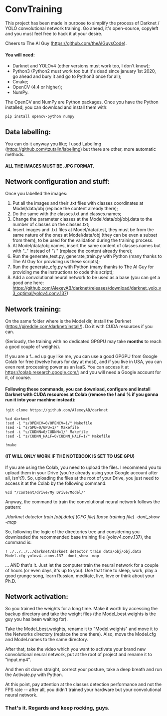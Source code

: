 # ConvTraining
This project has been made in purpose to simplify the process of Darknet / YOLO convolutional network training. Go ahead, it's open-source, copyleft and you must feel free to hack it at your desire.

Cheers to The AI Guy (https://github.com/theAIGuysCode).

#### You will need:
- Darknet and YOLOv4 (other versions must work too, I don't know);
- Python3 (Python2 must work too but it's dead since january 1st 2020, go ahead and bury it and go to Python3 once for all);
- Cmake;
- OpenCV (4.4 or higher);
- NumPy.

The OpenCV and NumPy are Python packages. Once you have the Python installed, you can download and install them with:

```
pip install opencv-python numpy
```

## Data labelling:
You can do it anyway you like; I used LabelImg (https://github.com/tzutalin/labelImg) but there are other, more automatic methods.
#### ALL THE IMAGES MUST BE .JPG FORMAT.

## Network configuration and stuff:
Once you labelled the images:
1) Put all the images and their .txt files with classes coordinates at Model/data/obj (replace the content already there);
2) Do the same with the classes.txt and classes.names;
3) Change the parameter classes at the Model/data/obj/obj.data to the number of classes on the classes.txt;
4) Insert images and .txt files at Model/data/test, they must be from the same nature of the ones at Model/data/obj (they can be even a subset from them), to be used for the validation during the training process.
5) At Model/data/obj.names, insert the same content of classes.names but with "\_" instead of "\ " (replace the content already there);
6) Run the generate_test.py, generate_train.py with Python (many thanks to The AI Guy for providing us these scripts);
7) Run the generate_cfg.py with Python (many thanks to The AI Guy for providing me the instructions to code this script);
8) Add a convolutional neural network to be used as a base (you can get a good one here: https://github.com/AlexeyAB/darknet/releases/download/darknet_yolo_v3_optimal/yolov4.conv.137)

## Network training:
On the same folder where is the Model dir, install the Darknet (https://pjreddie.com/darknet/install/). Do it with CUDA resources if you can.

(Seriously, the training with no dedicated GPGPU may take **months** to reach a good couple of weights).

If you are a f...ed up guy like me, you can use a good GPGPU from Google Colab for free (twelve hours for day at most), and if you live in USA, you can even rent processing power as an IaaS. You can access it at https://colab.research.google.com/; and you will need a Google account for it, of course.

#### Following these commands, you can download, configure and install Darknet with CUDA resources at Colab (remove the ! and % if you gonna run it into your machine instead):

```
!git clone https://github.com/AlexeyAB/darknet

%cd darknet
!sed -i "s/OPENCV=0/OPENCV=1/" Makefile
!sed -i "s/GPU=0/GPU=1/" Makefile
!sed -i "s/CUDNN=0/CUDNN=1/" Makefile
!sed -i "s/CUDNN_HALF=0/CUDNN_HALF=1/" Makefile

!make
```

#### (IT WILL ONLY WORK IF THE NOTEBOOK IS SET TO USE GPU)

If you are using the Colab, you need to upload the files. I recommend you to upload them in your Drive (you're already using your Google account after all, isn't?). So, uploading the files at the root of your Drive, you just need to access it at the Colab by the following command:

```
%cd "/content/drive/My Drive/Model/"
```

Anyway, the command to train the convolutional neural network follows the pattern:

_./darknet detector train [obj.data] [CFG file] [base training file] -dont_show -map_

So, following the logic of the directories tree and considering you downloaded the recommended base training file (yolov4.conv.137), the command is:

```
! ./../../../darknet/darknet detector train data/obj/obj.data Model.cfg yolov4..conv.137 -dont_show -map
```

... AND that's it. Just let the computer train the neural network for a couple of hours (or even days, it's up to you). Use that time to sleep, work, play a good grunge song, learn Russian, meditate, live, love or think about your Ph.D.

## Network activation:
So you trained the weights for a long time. Make it worth by accessing the backup directory and take the weight files (the Model_best.weights is the guy you has been waiting for).

Take the Model_best.weights, rename it to "Model.weights" and move it to the Networks directory (replace the one there). Also, move the Model.cfg and Model.names to the same directory.

After that, take the video which you want to activate your brand new convolutional neural network, put at the root of project and rename it to "input.mp4".

And then sit down straight, correct your posture, take a deep breath and run the Activate.py with Python.

At this point, pay attention at the classes detection performance and not the FPS rate -- after all, you didn't trained your hardware but your convolutional neural network.


### That's it. Regards and keep rocking, guys.
